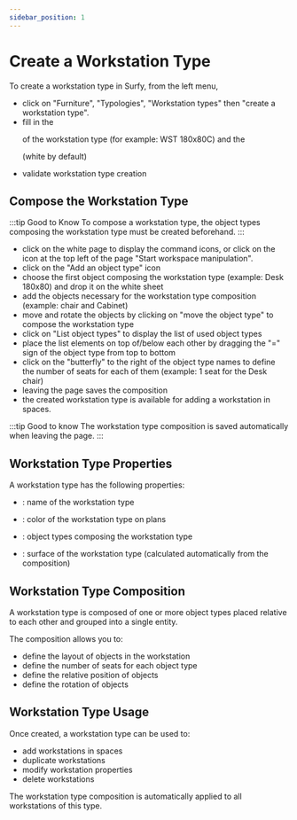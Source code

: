 ```yaml
---
sidebar_position: 1
---
```

# Create a Workstation Type

<Youtube code="LnfxN4AeOYo"/>


To create a workstation type in Surfy, from the left menu, 

-   click on "Furniture", "Typologies", "Workstation types" then "create a workstation type".
-   fill in the <P code="workplaceType:name" /> of the workstation type (for example: WST 180x80C) and the <P code="workplaceType:color" /> (white by default)
-   validate workstation type creation

## Compose the Workstation Type
 
:::tip Good to Know
To compose a workstation type, the object types composing the workstation type must be created beforehand.
:::

 -  click on the white page to display the command icons, or click on the icon at the top left of the page "Start workspace manipulation".
 -  click on the "Add an object type" icon
 -  choose the first object composing the workstation type (example: Desk 180x80) and drop it on the white sheet
 -  add the objects necessary for the workstation type composition (example: chair and Cabinet)
-   move and rotate the objects by clicking on "move the object type" to compose the workstation type
-   click on "List object types" to display the list of used object types
-   place the list elements on top of/below each other by dragging the "=" sign of the object type from top to bottom
 -  click on the "butterfly" to the right of the object type names to define the number of seats for each of them (example: 1 seat for the Desk chair)
 -  leaving the page saves the composition
 -  the created workstation type is available for adding a workstation in spaces.

:::tip Good to know
The workstation type composition is saved automatically when leaving the page.
:::

## Workstation Type Properties

A workstation type has the following properties:

-   <P code="workplaceType:name" />: name of the workstation type
-   <P code="workplaceType:color" />: color of the workstation type on plans
-   <P code="workplaceType:workplaceTypeItemTypes" />: object types composing the workstation type
-   <P code="workplaceType:size" />: surface of the workstation type (calculated automatically from the composition)

## Workstation Type Composition

A workstation type is composed of one or more object types placed relative to each other and grouped into a single entity.

The composition allows you to:

-   define the layout of objects in the workstation
-   define the number of seats for each object type
-   define the relative position of objects
-   define the rotation of objects

## Workstation Type Usage

Once created, a workstation type can be used to:

-   add workstations in spaces
-   duplicate workstations
-   modify workstation properties
-   delete workstations

The workstation type composition is automatically applied to all workstations of this type.